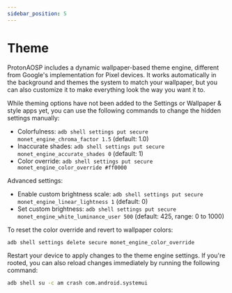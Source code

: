 ```yaml
---
sidebar_position: 5
---
```


# Theme

ProtonAOSP includes a dynamic wallpaper-based theme engine, different from Google's implementation for Pixel devices. It works automatically in the background and themes the system to match your wallpaper, but you can also customize it to make everything look the way you want it to.

While theming options have not been added to the Settings or Wallpaper & style apps yet, you can use the following commands to change the hidden settings manually:

- Colorfulness: `adb shell settings put secure monet_engine_chroma_factor 1.5` (default: 1.0)
- Inaccurate shades: `adb shell settings put secure monet_engine_accurate_shades 0` (default: 1)
- Color override: `adb shell settings put secure monet_engine_color_override #ff0000`

Advanced settings:

- Enable custom brightness scale: `adb shell settings put secure monet_engine_linear_lightness 1` (default: 0)
- Set custom brightness: `adb shell settings put secure monet_engine_white_luminance_user 500` (default: 425, range: 0 to 1000)

To reset the color override and revert to wallpaper colors:

```bash
adb shell settings delete secure monet_engine_color_override
```

Restart your device to apply changes to the theme engine settings. If you're rooted, you can also reload changes immediately by running the following command:

```bash
adb shell su -c am crash com.android.systemui
```
